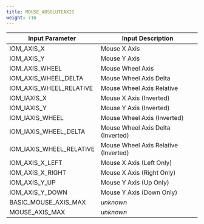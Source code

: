 ```yaml
---
title: MOUSE_ABSOLUTEAXIS
weight: 716
---
```


| Input Parameter             | Input Description |
| --------------------------- | ------------------------------------ |
| IOM\_AXIS\_X                | Mouse X Axis                         |
| IOM\_AXIS\_Y                | Mouse Y Axis                         |
| IOM\_AXIS\_WHEEL            | Mouse Wheel Axis                     |
| IOM\_AXIS\_WHEEL\_DELTA     | Mouse Wheel Axis Delta               |
| IOM\_AXIS\_WHEEL\_RELATIVE  | Mouse Wheel Axis Relative            |
| IOM\_IAXIS\_X               | Mouse X Axis (Inverted)              |
| IOM\_IAXIS\_Y               | Mouse Y Axis (Inverted)              |
| IOM\_IAXIS\_WHEEL           | Mouse Wheel Axis (Inverted)          |
| IOM\_IAXIS\_WHEEL\_DELTA    | Mouse Wheel Axis Delta (Inverted)    |
| IOM\_IAXIS\_WHEEL\_RELATIVE | Mouse Wheel Axis Relative (Inverted) |
| IOM\_AXIS\_X\_LEFT          | Mouse X Axis (Left Only)             |
| IOM\_AXIS\_X\_RIGHT         | Mouse X Axis (Right Only)            |
| IOM\_AXIS\_Y\_UP            | Mouse Y Axis (Up Only)               |
| IOM\_AXIS\_Y\_DOWN          | Mouse Y Axis (Down Only)             |
| BASIC\_MOUSE\_AXIS\_MAX     | *unknown*                            |
| MOUSE\_AXIS\_MAX            | *unknown*                            |
